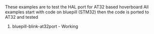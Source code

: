 These examples are to test the HAL port for AT32 based hoverboard
All examples start with code on bluepill (STM32) then the code is ported to AT32 and tested

1. bluepill-blink-at32port - Working

